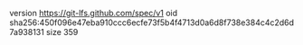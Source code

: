 version https://git-lfs.github.com/spec/v1
oid sha256:450f096e47eba910ccc6ecfe73f5b4f4713d0a6d8f738e384c4c2d6d7a938131
size 359
